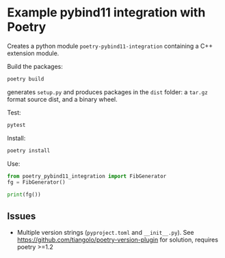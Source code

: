 # Example pybind11 integration with Poetry

Creates a python module `poetry-pybind11-integration` containing a C++ extension module.

Build the packages:

```sh
poetry build
```

generates `setup.py` and produces packages in the `dist` folder: a `tar.gz` format source dist, and a binary wheel.

Test:

```sh
pytest
```

Install:

```sh
poetry install
```

Use:

```py
from poetry_pybind11_integration import FibGenerator
fg = FibGenerator()

print(fg())

```

## Issues

- Multiple version strings (`pyproject.toml` and `__init__.py`). See https://github.com/tiangolo/poetry-version-plugin for solution, requires poetry >=1.2


